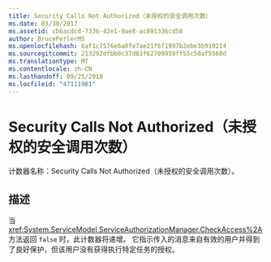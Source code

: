 ```yaml
---
title: Security Calls Not Authorized（未授权的安全调用次数）
ms.date: 03/30/2017
ms.assetid: cb6acdcd-7336-42e1-9ae8-ac891336cd58
author: BrucePerlerMS
ms.openlocfilehash: 6af1c7576e6a0fe7ae21f6f1997b2ebe3b919214
ms.sourcegitcommit: 213292dfbb0c37d83f62709959ff55c50af5560d
ms.translationtype: MT
ms.contentlocale: zh-CN
ms.lasthandoff: 09/25/2018
ms.locfileid: "47111901"
---
```

# <a name="security-calls-not-authorized"></a>Security Calls Not Authorized（未授权的安全调用次数）
计数器名称：Security Calls Not Authorized（未授权的安全调用次数）。  
  
## <a name="description"></a>描述  
 当 <xref:System.ServiceModel.ServiceAuthorizationManager.CheckAccess%2A> 方法返回 `false` 时，此计数器将递增。 它指示传入的消息来自有效的用户并得到了良好保护，但该用户没有获得执行特定任务的授权。
